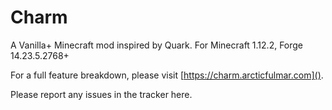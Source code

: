 # Charm

A Vanilla+ Minecraft mod inspired by Quark.  For Minecraft 1.12.2, Forge 14.23.5.2768+

For a full feature breakdown, please visit [https://charm.arcticfulmar.com]().

Please report any issues in the tracker here.